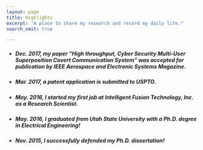 ```yaml
---
layout: page
title: Highlights
excerpt: "A place to share my research and record my daily life."
search_omit: true

---
```


* ##### Dec. 2017, my paper “High throughput, Cyber Security Multi-User Superposition Covert Communication System” was accepted for publication by IEEE Aerospace and Electronic Systems Magazine.

* ##### Mar. 2017, a patent application is submitted to USPTO.

* ##### May. 2016, I started my first job at Intelligent Fusion Technology, Inc. as a Research Scientist.

* ##### May. 2016, I graduated from Utah State University with a Ph.D. degree in Electrical Engineering!

* ##### Nov. 2015, I successfully defended my Ph.D. dissertation!
